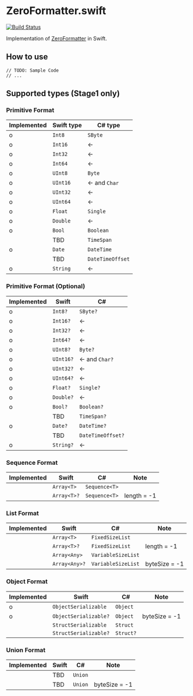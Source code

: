 # ZeroFormatter.swift

[![Build Status](https://travis-ci.org/yaslab/ZeroFormatter.swift.svg?branch=master)](https://travis-ci.org/yaslab/ZeroFormatter.swift)

Implementation of [ZeroFormatter](https://github.com/neuecc/ZeroFormatter) in Swift.

## How to use

```
// TODO: Sample Code
// ...
```

## Supported types (Stage1 only)

### Primitive Format

| Implemented | Swift type | C# type |
| ---- | ---- | ---- |
| o | `Int8` | `SByte` |
| o | `Int16` | ← |
| o | `Int32` | ← |
| o | `Int64` | ← |
| o | `UInt8` | `Byte` |
| o | `UInt16` | ← and `Char` |
| o | `UInt32` | ← |
| o | `UInt64` | ← |
| o | `Float` | `Single` |
| o | `Double` | ← |
| o | `Bool` | `Boolean` |
| | TBD | `TimeSpan` |
| o | `Date` | `DateTime` |
| | TBD | `DateTimeOffset` |
| o | `String` | ← |

### Primitive Format (Optional)

| Implemented | Swift | C# |
| ---- | ---- | ---- |
| o | `Int8?` | `SByte?` |
| o | `Int16?` | ← |
| o | `Int32?` | ← |
| o | `Int64?` | ← |
| o | `UInt8?` | `Byte?` |
| o | `UInt16?` | ← and `Char?` |
| o | `UInt32?` | ← |
| o | `UInt64?` | ← |
| o | `Float?` | `Single?` |
| o | `Double?` | ← |
| o | `Bool?` | `Boolean?` |
| | TBD | `TimeSpan?` |
| o | `Date?` | `DateTime?` |
| | TBD | `DateTimeOffset?` |
| o | `String?` | ← |

### Sequence Format

| Implemented | Swift | C# | Note |
| ---- | ---- | ---- | ---- |
| | `Array<T>` | `Sequence<T>` | |
| | `Array<T>?` | `Sequence<T>` | length = -1 |

### List Format

| Implemented | Swift | C# | Note |
| ---- | ---- | ---- | ---- |
| | `Array<T>` | `FixedSizeList` | |
| | `Array<T>?` | `FixedSizeList` | length = -1 |
| | `Array<Any>` | `VariableSizeList` | |
| | `Array<Any>?` | `VariableSizeList` | byteSize = -1 |

### Object Format

| Implemented | Swift | C# | Note |
| ---- | ---- | ---- | ---- |
| o | `ObjectSerializable` | `Object` | |
| o | `ObjectSerializable?` | `Object` | byteSize = -1 |
| | `StructSerializable` | `Struct` | |
| | `StructSerializable?` | `Struct?` | |

### Union Format

| Implemented | Swift | C# | Note |
| ---- | ---- | ---- | ---- |
| | TBD | `Union` | |
| | TBD | `Union` | byteSize = -1 |
